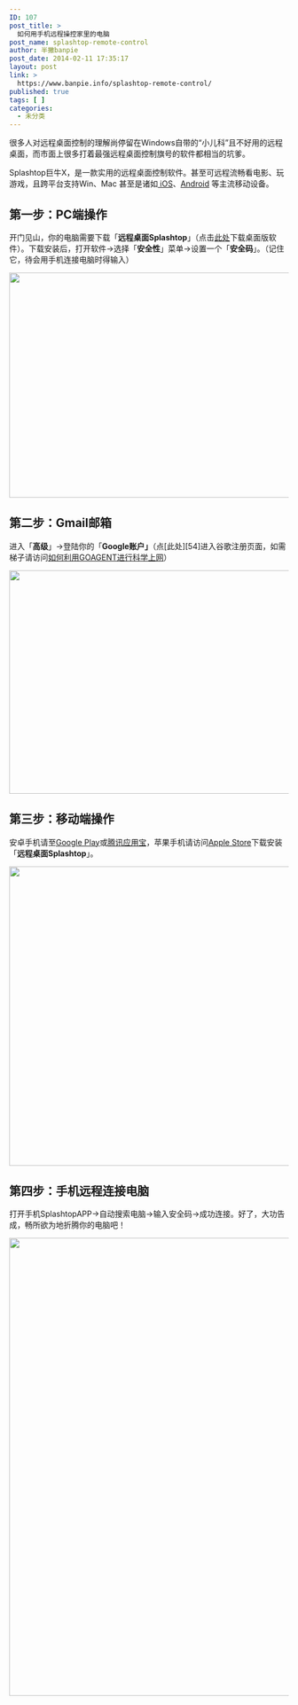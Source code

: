 ```yaml
---
ID: 107
post_title: >
  如何用手机远程操控家里的电脑
post_name: splashtop-remote-control
author: 半撇banpie
post_date: 2014-02-11 17:35:17
layout: post
link: >
  https://www.banpie.info/splashtop-remote-control/
published: true
tags: [ ]
categories:
  - 未分类
---
```

很多人对远程桌面控制的理解尚停留在Windows自带的“小儿科”且不好用的远程桌面，而市面上很多打着最强远程桌面控制旗号的软件都相当的坑爹。

Splashtop巨牛X，是一款实用的远程桌面控制软件。甚至可远程流畅看电影、玩游戏，且跨平台支持Win、Mac 甚至是诸如[ iOS][1]、[Android][2] 等主流移动设备。

## 第一步：PC端操作

开门见山，你的电脑需要下载「**远程桌面Splashtop**」（点击[此处][3]下载桌面版软件）。下载安装后，打开软件->选择「**安全性**」菜单->设置一个「**安全码**」。（记住它，待会用手机连接电脑时得输入）

[<img class="alignnone size-full wp-image-24371622" src="http://www.banpie.info/wp-content/uploads/2019/04/unnamed-file-493/0.jpg" width="610" height="406" alt="" />][4]

## 第二步：Gmail邮箱

进入「**高级**」->登陆你的「**Google账户」**（点[此处][54]进入谷歌注册页面，如需梯子请访问[如何利用GOAGENT进行科学上网][65]）

[<img class="alignnone size-full wp-image-24381623" src="http://www.banpie.info/wp-content/uploads/2019/04/unnamed-file-503/0-1.jpg" width="610" height="403" alt="" />][7]

## 第三步：移动端操作

安卓手机请至[Google Play][86]或[腾讯应用宝][97]，苹果手机请访问[Apple Store][108]下载安装「**远程桌面Splashtop**」。

[<img class="alignnone size-full wp-image-162440" src="http://www.banpie.info/wp-content/uploads/2019/04/unnamed-file-53/0-2.jpg" width="610" height="540" alt="" />][11]

## 第四步：手机远程连接电脑

打开手机SplashtopAPP->自动搜索电脑->输入安全码->成功连接。好了，大功告成，畅所欲为地折腾你的电脑吧！

[<img class="alignnone size-full wp-image-24421625" src="http://www.banpie.info/wp-content/uploads/2019/04/unnamed-file-543/0-3.jpg" width="620" height="826" alt="" />][12]

 [1]: http://www.banpie.info/tag/iOS/
 [2]: http://www.banpie.info/tag/android/
 [3]: http://www2.splashtop.com/zh-CN/home
 [4]: http://www.banpie.info/wp-content/uploads/2019/04/unnamed-file-49.jpg
 [5]: https://accounts.google.com/SignUp
 [65]: http://www.banpie.info/how-to-use-goagent-to-science-online/ "如何利用Goagent进行科学上网"
 [7]: http://www.banpie.info/wp-content/uploads/2019/04/unnamed-file-50.jpg
 [86]: https://play.google.com/store/apps/details?id=com.splashtop.remote.pad.v2
 [97]: http://android.myapp.com/myapp/detail.htm?apkName=com.splashtop.remote.pad.v2
 [108]: http://itunes.apple.com/app/id561386772
 [11]: http://www.banpie.info/wp-content/uploads/2019/04/unnamed-file-52.jpg
 [12]: http://www.banpie.info/wp-content/uploads/2019/04/unnamed-file-54.jpg
<!--stackedit_data:
eyJoaXN0b3J5IjpbLTExNTYwMTkyNl19
-->